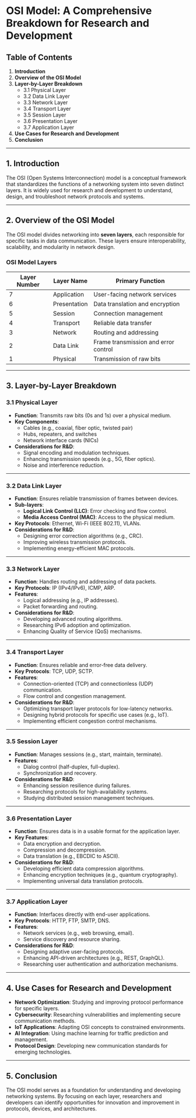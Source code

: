 # OSI Model: A Comprehensive Breakdown for Research and Development

## Table of Contents
1. **Introduction**
2. **Overview of the OSI Model**
3. **Layer-by-Layer Breakdown**
   - 3.1 Physical Layer
   - 3.2 Data Link Layer
   - 3.3 Network Layer
   - 3.4 Transport Layer
   - 3.5 Session Layer
   - 3.6 Presentation Layer
   - 3.7 Application Layer
4. **Use Cases for Research and Development**
5. **Conclusion**

---

## 1. Introduction
The OSI (Open Systems Interconnection) model is a conceptual framework that standardizes the functions of a networking system into seven distinct layers. It is widely used for research and development to understand, design, and troubleshoot network protocols and systems.

---

## 2. Overview of the OSI Model
The OSI model divides networking into **seven layers**, each responsible for specific tasks in data communication. These layers ensure interoperability, scalability, and modularity in network design.

### OSI Model Layers
| Layer Number | Layer Name        | Primary Function                      |
|--------------|-------------------|---------------------------------------|
| 7            | Application       | User-facing network services          |
| 6            | Presentation      | Data translation and encryption       |
| 5            | Session           | Connection management                 |
| 4            | Transport         | Reliable data transfer                |
| 3            | Network           | Routing and addressing                |
| 2            | Data Link         | Frame transmission and error control  |
| 1            | Physical          | Transmission of raw bits              |

---

## 3. Layer-by-Layer Breakdown

### 3.1 Physical Layer
- **Function**: Transmits raw bits (0s and 1s) over a physical medium.
- **Key Components**:
  - Cables (e.g., coaxial, fiber optic, twisted pair)
  - Hubs, repeaters, and switches
  - Network interface cards (NICs)
- **Considerations for R&D**:
  - Signal encoding and modulation techniques.
  - Enhancing transmission speeds (e.g., 5G, fiber optics).
  - Noise and interference reduction.

---

### 3.2 Data Link Layer
- **Function**: Ensures reliable transmission of frames between devices.
- **Sub-layers**:
  - **Logical Link Control (LLC)**: Error checking and flow control.
  - **Media Access Control (MAC)**: Access to the physical medium.
- **Key Protocols**: Ethernet, Wi-Fi (IEEE 802.11), VLANs.
- **Considerations for R&D**:
  - Designing error correction algorithms (e.g., CRC).
  - Improving wireless transmission protocols.
  - Implementing energy-efficient MAC protocols.

---

### 3.3 Network Layer
- **Function**: Handles routing and addressing of data packets.
- **Key Protocols**: IP (IPv4/IPv6), ICMP, ARP.
- **Features**:
  - Logical addressing (e.g., IP addresses).
  - Packet forwarding and routing.
- **Considerations for R&D**:
  - Developing advanced routing algorithms.
  - Researching IPv6 adoption and optimization.
  - Enhancing Quality of Service (QoS) mechanisms.

---

### 3.4 Transport Layer
- **Function**: Ensures reliable and error-free data delivery.
- **Key Protocols**: TCP, UDP, SCTP.
- **Features**:
  - Connection-oriented (TCP) and connectionless (UDP) communication.
  - Flow control and congestion management.
- **Considerations for R&D**:
  - Optimizing transport layer protocols for low-latency networks.
  - Designing hybrid protocols for specific use cases (e.g., IoT).
  - Implementing efficient congestion control mechanisms.

---

### 3.5 Session Layer
- **Function**: Manages sessions (e.g., start, maintain, terminate).
- **Features**:
  - Dialog control (half-duplex, full-duplex).
  - Synchronization and recovery.
- **Considerations for R&D**:
  - Enhancing session resilience during failures.
  - Researching protocols for high-availability systems.
  - Studying distributed session management techniques.

---

### 3.6 Presentation Layer
- **Function**: Ensures data is in a usable format for the application layer.
- **Key Features**:
  - Data encryption and decryption.
  - Compression and decompression.
  - Data translation (e.g., EBCDIC to ASCII).
- **Considerations for R&D**:
  - Developing efficient data compression algorithms.
  - Enhancing encryption techniques (e.g., quantum cryptography).
  - Implementing universal data translation protocols.

---

### 3.7 Application Layer
- **Function**: Interfaces directly with end-user applications.
- **Key Protocols**: HTTP, FTP, SMTP, DNS.
- **Features**:
  - Network services (e.g., web browsing, email).
  - Service discovery and resource sharing.
- **Considerations for R&D**:
  - Designing adaptive user-facing protocols.
  - Enhancing API-driven architectures (e.g., REST, GraphQL).
  - Researching user authentication and authorization mechanisms.

---

## 4. Use Cases for Research and Development
- **Network Optimization**: Studying and improving protocol performance for specific layers.
- **Cybersecurity**: Researching vulnerabilities and implementing secure communication methods.
- **IoT Applications**: Adapting OSI concepts to constrained environments.
- **AI Integration**: Using machine learning for traffic prediction and management.
- **Protocol Design**: Developing new communication standards for emerging technologies.

---

## 5. Conclusion
The OSI model serves as a foundation for understanding and developing networking systems. By focusing on each layer, researchers and developers can identify opportunities for innovation and improvement in protocols, devices, and architectures.

